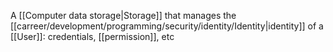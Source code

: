 A [[Computer data storage|Storage]] that manages the [[carreer/development/programming/security/identity/Identity|identity]] of a [[User]]: credentials, [[permission]], etc